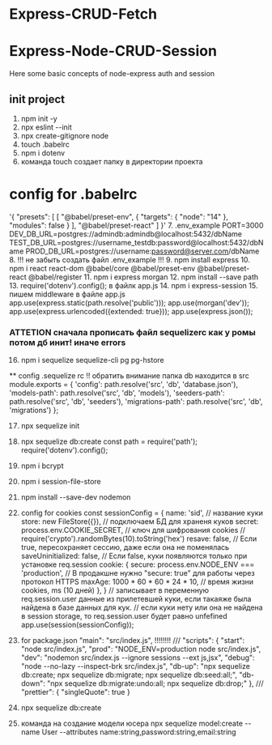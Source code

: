 # Express-CRUD-Fetch
# Express-Node-CRUD-Session
Here some basic concepts of node-express auth and session
## init project
1. npm init -y
2. npx eslint --init
3. npx create-gitignore node 
4. touch .babelrc
5. npm i dotenv
6. команда touch создает папку в директории проекта 
# config for .babelrc
'{
    "presets": [
      [
        "@babel/preset-env",
        {
          "targets": { "node": "14" },
          "modules": false
        }
      ],
      "@babel/preset-react"
    ]
  }'
  7. .env_example 
PORT=3000
DEV_DB_URL=postgres://admindb:admindb@localhost:5432/dbName
 TEST_DB_URL=postgres://username_testdb:password@localhost:5432/dbName
PROD_DB_URL=postgres://username:password@server.com/dbName
8. !!! не забыть создать файл .env_example !!!
9. npm install express
10. npm i react react-dom @babel/core @babel/preset-env @babel/preset-react @babel/register
11. npm i express morgan
12. npm install --save path
13. require('dotenv').config(); в файлк app.js
14. npm i express-session
15.  пишем middleware в файле app.js
  app.use(express.static(path.resolve('public')));
  app.use(morgan('dev'));
  app.use(express.urlencoded({extended: true}));
  app.use(express.json());

  ### ATTETION  сначала прописать файл sequelizerc как у ромы потом дб инит! иначе errors
  16. npm i sequelize sequelize-cli pg pg-hstore 
  
  ** config .sequelize rc !! обратить внимание папка db находится в src 
module.exports = {
  'config': path.resolve('src', 'db', 'database.json'),
  'models-path': path.resolve('src', 'db', 'models'),
  'seeders-path': path.resolve('src', 'db', 'seeders'),
  'migrations-path': path.resolve('src', 'db', 'migrations')
};
 
17. npx sequelize init
18. npx sequelize db:create
const path = require('path');
require('dotenv').config();

19. npm i bcrypt
20. npm i session-file-store
21. npm install --save-dev nodemon
22. config for cookies
const sessionConfig = {
  name: 'sid', // название куки
  store: new FileStore({}), // подключаем БД для храненя куков
  secret: process.env.COOKIE_SECRET, // ключ для шифрования cookies // require('crypto').randomBytes(10).toString('hex')
  resave: false,                     // Если true,  пересохраняет сессию, даже если она не поменялась
  saveUninitialized: false, // Если false, куки появляются только при установке req.session
  cookie: {
    secure: process.env.NODE_ENV === 'production', // В продакшне нужно "secure: true" для работы через протокол HTTPS
    maxAge: 1000 * 60 * 60 * 24 * 10, // время жизни cookies, ms (10 дней)
  },
}
// записывает в переменную req.session.user данные из прилетевшей куки, если такаяже была найдена в базе данных для кук.
//  если куки нету или она не найдена в session storage, то req.session.user будет равно unfefined
app.use(session(sessionConfig));

23. for package.json
"main": "src/index.js", !!!!!!!!
///
  "scripts": {
    "start": "node src/index.js",
    "prod": "NODE_ENV=production node src/index.js",
    "dev": "nodemon src/index.js --ignore sessions --ext js,jsx",
    "debug": "node --no-lazy --inspect-brk src/index.js",
    "db-up": "npx sequelize db:create; npx sequelize db:migrate; npx sequelize db:seed:all;",
    "db-down": "npx sequelize db:migrate:undo:all; npx sequelize db:drop;"
  },
///
    "prettier": {
    "singleQuote": true
  }

  24. npx sequelize db:create 
  25. команда на создание модели юсера 
  npx sequelize model:create --name User --attributes name:string,password:string,email:string 
  
